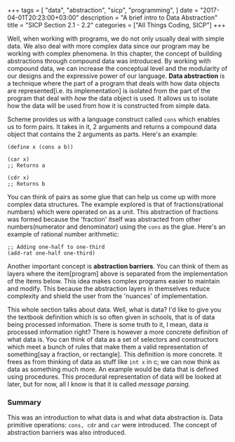 +++
tags = [
    "data",
    "abstraction",
    "sicp",
    "programming",
    ]
date = "2017-04-01T20:23:00+03:00"
description = "A brief intro to Data Abstraction"
title = "SICP Section 2.1 - 2.2"
categories = ["All Things Coding, SICP"]
+++

Well, when working with programs, we do not only usually deal with simple data. We also deal with more complex data since our program may be working with complex phenomena. In this chapter, the concept of building abstractions through compound data was introduced. By working with compound data, we can increase the conceptual level and the modularity of our designs and the expressive power of our language. **Data abstraction** is a technique where the part of a program that deals with how data objects are represented[i.e. its implementation] is isolated from the part of the program that deal with _how_ the data object is used. It allows us to isolate how the data will be used from how it is constructed from simple data.

Scheme provides us with a language construct called `cons` which enables us to form pairs. It takes in it, 2 arguments and returns a compound data object that contains the 2 arguments as parts. Here's an example:

```
(define x (cons a b))

(car x)
;; Returns a

(cdr x)
;; Returns b
```

You can think of pairs as some glue that can help us come up with more complex data structures. The example explored is that of fractions(rational numbers) which were operated on as a unit. This abstraction of fractions was formed because the 'fraction' itself was abstracted from other numbers(numerator and denominator) using the `cons` as the glue. Here's an example of rational number arithmetic:

```
;; Adding one-half to one-third
(add-rat one-half one-third)
```
Another important concept is **abstraction barriers**. You can think of them as layers where the item[program] above is separated from the implementation of the items below. This idea makes complex programs easier to maintain and modify. This because the abstraction layers in themselves reduce complexity and shield the user from the 'nuances' of implementation.

This whole section talks about data. Well, what is data? I'd like to give you the textbook definition which is so often given in schools, that is of data being processed information. There is some truth to it, I mean, data _is_ processed information right? There is however a more concrete definition of what data is. You can think of data as a set of selectors and constructors which meet a bunch of rules that make them a valid representation of something[say a fraction, or rectangle]. This definition is more concrete. It frees as from thinking of data as stuff like `int x` in c; we can now think as data as something much more. An example would be data that is defined using procedures. This procedural representation of data will be looked at later, but for now, all I know is that it is called _message parsing._ 

### Summary ###
This was an introduction to what data is and what data abstraction is. Data primitive operations: `cons, cdr` and `car` were introduced. The concept of abstraction barriers was also introduced.
